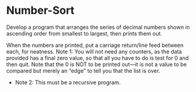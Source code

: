 # Number-Sort
Develop a program that arranges the series of
decimal numbers shown in
ascending order from smallest to
largest, then prints them out.

When the numbers are printed, put
a carriage return/line feed between
each, for neatness. Note 1: You will
not need any counters, as the data
provided has a final zero value, so
that all you have to do is test for 0
and then quit. Note that the 0 is
NOT to be printed out—it is not a
value to be compared but merely an
“edge” to tell you that the list is
over.
- Note 2: This must be a recursive
program. 
